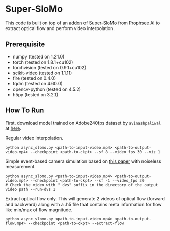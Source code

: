 # Super-SloMo

This code is built on top of an [addon](https://github.com/prophesee-ai/Super-SloMo) of [Super-SloMo](https://github.com/avinashpaliwal/Super-SloMo) from [Prophsee AI](https://www.prophesee.ai/) to extract optical flow and perform video interpolation.

## Prerequisite
* numpy (tested on 1.21.0)
* torch (tested on 1.8.1+cu102)
* torchvision (tested on 0.9.1+cu102)
* scikit-video (tested on 1.1.11)
* fire (tested on 0.4.0)
* tqdm (tested on 4.60.0)
* opencv-python (tested on 4.5.2)
* h5py (tested on 3.2.1)

## How To Run

First, download model trained on Adobe240fps dataset by `avinashpaliwal` at [here](https://drive.google.com/file/d/1IvobLDbRiBgZr3ryCRrWL8xDbMZ-KnpF/view).

Regular video interpolation.
```
python async_slomo.py <path-to-input-video.mp4> <path-to-output-video.mp4> --checkpoint <path-to-ckpt> --sf 8 --video_fps 30 --viz 1
```

Simple event-based camera simulation based on [this paper](https://arxiv.org/pdf/1912.03095.pdf) with noiseless measurement.
```
python async_slomo.py <path-to-input-video.mp4> <path-to-output-video.mp4> --checkpoint <path-to-ckpt> --sf -1 --video_fps 30
# Check the video with "_dvs" suffix in the directory of the output video path --run-dvs 1
```

Extract optical flow only. This will generate 2 videos of optical flow (forward and backward) along with a .h5 file that
contains meta information for flow like min/max of flow magnitude.
```
python async_slomo.py <path-to-input-video.mp4> <path-to-output-flow.mp4> --checkpoint <path-to-ckpt> --extract-flow
```
